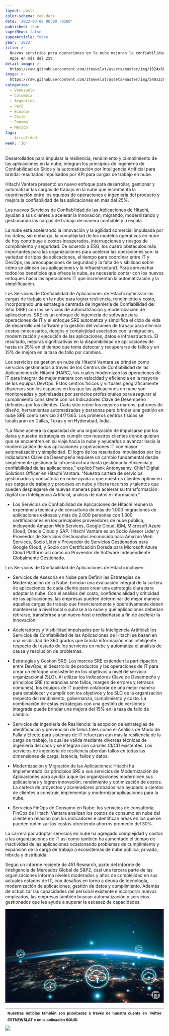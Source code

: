 ```yaml
---
layout: posts
color-schema: red-dark
date: '2022-03-08 06:00 -0500'
published: true
superNews: false
superArticle: false
year: '2022'
title: >-
  Nuevos servicios para operaciones en la nube mejoran la confiabilidad de las
  Apps en más del 25%
detail-image: >-
  https://raw.githubusercontent.com/itnewslat/assets/master/img/1024x680/nubes-alrededor-del-mundo-g.jpg
image: >-
  https://raw.githubusercontent.com/itnewslat/assets/master/img/540x320/nubes-alrededor-del-mundo-p.jpg
categories:
  - Venezuela
  - Colombia
  - Argentina
  - Perú
  - Ecuador
  - Chile
  - Panama
  - Mexico
tags:
  - Actualidad
week: '10'
---
```

Desarrollados para impulsar la resiliencia, rendimiento y cumplimiento de las aplicaciones en la nube, integran los principios de Ingeniería de Confiabilidad de Sitios y la automatización por Inteligencia Artificial para brindar resultados impulsados por KPI para cargas de trabajo en nube.
 
Hitachi Vantara presentó un nuevo enfoque para desarrollar, gestionar y automatizar las cargas de trabajo en la nube que incrementa la coordinación entre los equipos de operaciones e ingeniería del producto y mejora la confiabilidad de las aplicaciones en más del 25%.
 
Los nuevos Servicios de Confiabilidad de las Aplicaciones de Hitachi, ayudan a sus clientes a acelerar la innovación, migrando, modernizando y gestionando las cargas de trabajo de manera confiable y a escala.
 
La nube está acelerando la innovación y la agilidad comercial impulsada por los datos; sin embargo, la complejidad de los modelos operativos en nube de hoy contribuye a costos inesperados, interrupciones y riesgos de cumplimiento y seguridad. De acuerdo a ESG, los cuatro obstáculos más importantes para las organizaciones para acelerar las operaciones son: la variedad de tipos de aplicaciones, el tiempo para coordinar entre IT y DevOps, las preocupaciones de seguridad y la falta de visibilidad sobre cómo se alinean sus aplicaciones y la infraestructura1. Para aprovechar todos los beneficios que ofrece la nube, es necesario contar con los nuevos enfoques hacia las operaciones IT que incrementan la automatización y la simplificación.
 
Los Servicios de Confiabilidad de Aplicaciones de Hitachi optimizan las cargas de trabajo en la nube para lograr resiliencia, rendimiento y costo, incorporando una estrategia centrada de Ingeniería de Confiabilidad del Sitio (SRE) con los servicios de automatización y modernización de aplicaciones. SRE es un enfoque de ingeniería de software para operaciones de IT y el enfoque SRE automatiza y simplifica el ciclo de vida de desarrollo del software y la gestión del volumen de trabajo para eliminar costos innecesarios, riesgos y complejidad asociados con la migración, modernización y ejecución de las aplicaciones, datos e infraestructura. El resultado, mejoras significativas en la disponibilidad de aplicaciones de hasta un 25% en el tiempo que toma detectar y recuperarse de fallos y un 15% de mejora en la tasa de fallo por cambios.
 
Los servicios de gestión en nube de Hitachi Vantara se brindan como servicios gestionados a través de los Centros de Confiabilidad de las Aplicaciones de Hitachi (HARC), los cuales modernizan las operaciones de IT para integrar de mejor manera con velocidad y eficiencia en la mayoría de los equipos DevOps. Estos centros físicos y virtuales geográficamente dispersos son los espacios en los que las aplicaciones en nube son monitoreadas y optimizadas por servicios profesionales para asegurar el cumplimiento consistente con los Indicadores Clave de Desempeño definidos por los clientes. Cada sitio reúne los mejores marcos, patrones de diseño, herramientas automatizadas y personas para brindar una gestión en nube SRE como servicio 24/7/365. Los primeros centros físicos se localizarán en Dallas, Texas y en Hyderabad, India.
 
“La Nube acelera la capacidad de una organización de impulsarse por los datos y nuestra estrategia es cumplir con nuestros clientes donde quieran que se encuentren en su viaje hacia la nube y ayudarlos a avanzar hacia la modernización de sus aplicaciones y operaciones IT con mayor automatización y simplicidad. El logro de los resultados impulsados por los Indicadores Clave de Desempeño requiere un cambio fundamental desde simplemente gestionar la infraestructura hasta gestionar la eficiencia y confiabilidad de las aplicaciones,” explicó Frank Antonysamy, Chief Digital Solutions Officer en Hitachi Vantara. “Nuestra cartera de servicios gestionados y consultoría en nube ayuda a que nuestros clientes optimicen sus cargas de trabajo y procesos en nube y libera recursos y talentos que pueden desplegarse de nuevas maneras para acelerar su transformación digital con Inteligencia Artificial, análisis de datos e información."
 
- Los Servicios de Confiabilidad de Aplicaciones de Hitachi reúnen la experiencia técnica y de consultoría de más de 1.000 migraciones de aplicaciones exitosas y más de 2.000 personas con 1.300 certificaciones en los principales proveedores de nube pública, incluyendo Amazon Web Services, Google Cloud, IBM, Microsoft Azure Cloud, Oracle Cloud y SAP. Hitachi Vantara es un Socio Asesor Líder y Proveedor de Servicios Gestionados reconocido para Amazon Web Services, Socio Líder y Proveedor de Servicios Gestionados para Google Cloud, y Socio con Certificación Dorada para Microsoft Azure Cloud Platform así como un Proveedor de Software Independiente Globalmente Gestionado.

Los Servicios de Confiabilidad de Aplicaciones de Hitachi incluyen:

- Servicios de Asesoría en Nube para Definir las Estrategias de Modernización de la Nube: brindan una evaluación integral de la cartera de aplicaciones de cada cliente para crear una estrategia clara para adoptar la nube. Con el análisis del costo, confidencialidad y criticidad de las aplicaciones, las empresas pueden determinar de mejor manera aquellas cargas de trabajo que financieramente y operativamente deben mantenerse a nivel local o subirse a la nube y qué aplicaciones deberían retirarse, transferirse a un nuevo host o rediseñarse a fin de acelerar la innovación.

- Aceleradores y Visibilidad impulsados por la Inteligencia Artificial: los Servicios de Confiabilidad de las Aplicaciones de Hitachi se basan en una visibilidad de 360 grados que brinda información más inteligente respecto del estado de los servicios en nube y automatiza el análisis de causa y resolución de problemas.

- Estrategias y Gestión SRE: Los marcos SRE extienden la participación entre DevOps, el desarrollo de productos y las operaciones de IT para crear un enfoque consistente en los objetivos a nivel de servicio organizacional (SLO). Al utilizar los Indicadores Clave de Desempeño y principios SRE (tolerancias ante fallos, margen de errores y retrasos comunes), los equipos de IT pueden colaborar de una mejor manera para establecer y cumplir con los objetivos y los SLO de la organización respecto del rendimiento, gobernanza, cumplimiento y costo. La combinación de estas estrategias con una gestión de versiones integrada puede brindar una mejora del 15% en la tasa de fallo de cambio.

- Servicios de Ingeniería de Resiliencia: la adopción de estrategias de identificación y prevención de fallos tales como el Análisis de Modo de Falla y Efecto para sistemas de IT refuerzan aún más la resiliencia de la carga de trabajo, la cual se valida mediante diversas técnicas de ingeniería del caos y se integran con canales CI/CD existentes. Los servicios de ingeniería de resiliencia abordan fallos en todas las dimensiones de carga, latencia, fallos y datos.

- Modernización y Migración de las Aplicaciones: Hitachi ha implementado los principios SRE a sus servicios de Modernización de Aplicaciones para ayudar a que las organizaciones modernicen sus aplicaciones y logren innovación, rendimiento y optimización de costos. La cartera de proyectos y aceleradores probados han ayudado a cientos de clientes a construir, implementar y modernizar aplicaciones para la nube.

- Servicios FinOps de Consumo en Nube: los servicios de consultoría FinOps de Hitachi Vantara analizan los costos de consumo en nube del cliente en relación con los indicadores e identifican áreas en los que se pueden optimizar los costos ofreciendo ahorros promedio del 30%.

 
La carrera por adoptar servicios en nube ha agregado complejidad y costos a las organizaciones de IT así como también ha aumentado el tiempo de inactividad de las aplicaciones ocasionando problemas de cumplimiento y expansión de la carga de trabajo a ecosistemas de nube pública, privada, híbrida y distribuida:
 
Según un informe reciente de 451 Research, parte del informe de Inteligencia de Mercados Global de S&P2, casi una tercera parte de las organizaciones informa niveles moderados y altos de complejidad en sus actuales estados de IT, con desafíos en torno a deuda de tecnología, modernización de aplicaciones, gestión de datos y cumplimiento. Además de actualizar las capacidades del personal existente e incorporar nuevos empleados, las empresas también buscan automatización y servicios gestionados que les ayude a superar la escasez de capacidades.

![](https://raw.githubusercontent.com/itnewslat/assets/master/img/540x320/nubes-alrededor-del-mundo-p.jpg)

<table style="height: 42px;" width="569">
<tbody>
<tr>
<td style="text-align: justify;"><sub><strong>Nuestras noticias también son publicadas a través de nuestra cuenta en Twitter <a href="https://twitter.com/itnewslat?lang=es">@ITNEWSLAT</a> y en la aplicación <a href="https://squidapp.co/en/">SQUID</a></strong></sub></td>
</tr>
</tbody>
</table>

<img src="https://tracker.metricool.com/c3po.jpg?hash=56f88a41e39ab42c063cc51676587a04"/>
